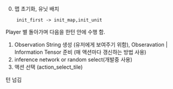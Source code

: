 0. 맵 초기화, 유닛 배치
```
    init_first -> init_map,init_unit
```
Player 별 돌아가며 다음을 한턴 안에 수행 함.
1. Observation String 생성 (유저에게 보여주기 위함), Obseravation | Information Tensor 준비 (매 액션마다 갱신하는 방법 사용)
2. inference network or random select(개발중 사용) 
3. 액션 선택 (action_select_tile)

턴 넘김
